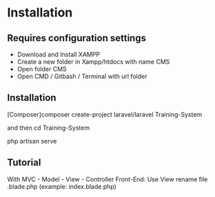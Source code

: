 # Installation
## Requires configuration settings
- Download and Install XAMPP
- Create a new folder in Xampp/htdocs with name CMS
- Open folder CMS
- Open CMD / Gitbash / Terminal with url folder

## Installation
[Composer]composer create-project laravel/laravel Training-System 
  
  and then cd Training-System 
  
  php artisan serve 
  

## Tutorial
  With MVC - Model - View - Controller
  Front-End: Use View rename file .blade.php (example: index.blade.php)
